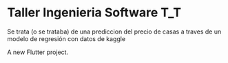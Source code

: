 # Taller Ingenieria Software T_T

Se trata (o se trataba) de una prediccion del precio de casas a traves de un modelo de regresión con datos de kaggle

A new Flutter project.
